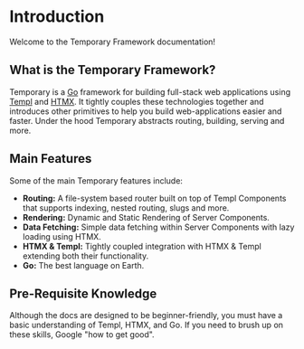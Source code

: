 # Introduction

Welcome to the Temporary Framework documentation!


## What is the Temporary Framework?

Temporary is a [Go](https://go.dev/) framework for building full-stack web applications using [Templ](https://templ.guide/) and [HTMX](https://htmx.org/). It tightly couples these technologies together and introduces other primitives to help you build web-applications easier and faster. Under the hood Temporary abstracts routing, building, serving and more.


## Main Features

Some of the main Temporary features include:

- __Routing:__ A file-system based router built on top of Templ Components that supports indexing, nested routing, slugs and more.
- __Rendering:__ Dynamic and Static Rendering of Server Components. 
- __Data Fetching:__ Simple data fetching within Server Components with lazy loading using HTMX.
- __HTMX & Templ:__ Tightly coupled integration with HTMX & Templ extending both their functionality.
- __Go:__ The best language on Earth.


## Pre-Requisite Knowledge

Although the docs are designed to be beginner-friendly, you must have a basic understanding of Templ, HTMX, and Go. If you need to brush up on these skills, Google "how to get good".
